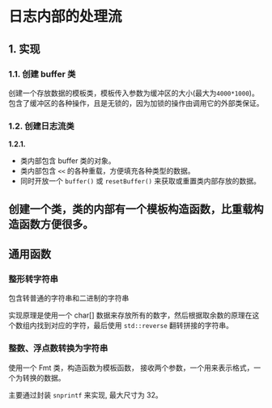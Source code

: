 # 日志内部的处理流

## 1. 实现

### 1.1. 创建 buffer 类

创建一个存放数据的模板类，模板传入参数为缓冲区的大小(最大为`4000*1000`)。
包含了缓冲区的各种操作，且是无锁的，因为加锁的操作由调用它的外部类保证。

### 1.2. 创建日志流类

**1.2.1.**

* 类内部包含 buffer 类的对象。
* 类内部包含 `<<` 的各种重载，方便填充各种类型的数据。
* 同时开放一个 `buffer()` 或 `resetBuffer()` 来获取或重置类内部存放的数据。

## 创建一个类，类的内部有一个模板构造函数，比重载构造函数方便很多。

## 通用函数

### 整形转字符串

包含转普通的字符串和二进制的字符串

实现原理是使用一个 char[] 数据来存放所有的数字，然后根据取余数的原理在这个数组内找到对应的字符，最后使用 `std::reverse` 翻转拼接的字符串。

### 整数、浮点数转换为字符串

使用一个 Fmt 类，构造函数为模板函数， 接收两个参数，一个用来表示格式，一个为转换的数据。

主要通过封装 `snprintf` 来实现, 最大尺寸为 32。